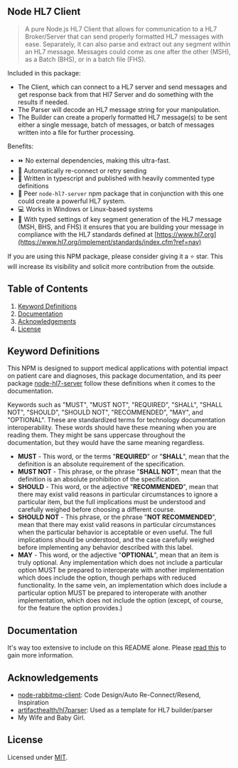 ## Node HL7 Client

> A pure Node.js HL7 Client
that allows for communication to a HL7 Broker/Server that can send properly formatted HL7 messages with ease.
Separately, it can also parse and extract out any segment within an HL7 message.
Messages could come as one after the other (MSH), as a Batch (BHS), or in a batch file (FHS).

Included in this package:
* The Client, which can connect to a HL7 server and send messages and get response back from that Hl7 Server and do something with the results if needed.
* The Parser will decode an HL7 message string for your manipulation.
* The Builder can create a properly formatted HL7 message(s) to be sent either a single message, batch of messages, or batch of messages written into a file for further processing.

Benefits:

- :fast_forward: No external dependencies, making this ultra-fast.
- :electric_plug: Automatically re-connect or retry sending
- :memo: Written in typescript and published with heavily commented type definitions
- :bust_in_silhouette: Peer `node-hl7-server` npm package that in conjunction with this one could create a powerful HL7 system.
- :computer: Works in Windows or Linux-based systems
- :guide_dog: With typed settings of key segment generation of the HL7 message (MSH, BHS, and FHS) it ensures that you are building your message in compliance with the HL7 standards defined at [https://www.hl7.org](https://www.hl7.org/implement/standards/index.cfm?ref=nav)

If you are using this NPM package, please consider giving it a :star: star.
This will increase its visibility and solicit more contribution from the outside.

## Table of Contents

1. [Keyword Definitions](#Keyword-Definitions)
2. [Documentation](#documentation)
3. [Acknowledgements](#acknowledgements)
4. [License](#license)

## Keyword Definitions

This NPM is designed to support medical applications with potential impact on patient care and diagnoses,
this package documentation,
and its peer package [node-hl7-server]() follow these definitions when it comes to the documentation.

Keywords such as "MUST", "MUST NOT", "REQUIRED",
"SHALL", "SHALL NOT", "SHOULD", "SHOULD NOT", "RECOMMENDED", "MAY", and "OPTIONAL".
These are standardized terms for technology documentation interoperability.
These words should have these meaning when you are reading them.
They might be sans uppercase throughout the documentation, but they would have the same meaning regardless.

* **MUST** - This word, or the terms "**REQUIRED**" or "**SHALL**", mean that the definition is an absolute requirement of the specification.
* **MUST NOT** - This phrase, or the phrase "**SHALL NOT**", mean that the definition is an absolute prohibition of the specification.
* **SHOULD** - This word, or the adjective "**RECOMMENDED**", mean that there may exist valid reasons in particular circumstances to ignore a particular item, but the full implications must be understood and carefully weighed before choosing a different course.
* **SHOULD NOT** - This phrase, or the phrase "**NOT RECOMMENDED**", mean that there may exist valid reasons in particular circumstances when the particular behavior is acceptable or even useful. The full implications should be understood, and the case carefully weighed before implementing any behavior described with this label.
* **MAY** - This word, or the adjective "**OPTIONAL**", mean that an item is truly optional.  Any implementation which does not include a particular option MUST be prepared to interoperate with another implementation which does include the option, though perhaps with reduced functionality. In the same vein, an implementation which does include a particular option MUST be prepared to interoperate with another implementation, which does not include the option (except, of course, for the feature the option provides.)

## Documentation

It's way too extensive to include on this README alone. Please [read this](pages/index.md) to gain more information.

## Acknowledgements

- [node-rabbitmq-client](https://github.com/cody-greene/node-rabbitmq-client): Code Design/Auto Re-Connect/Resend, Inspiration
- [artifacthealth/hl7parser](https://github.com/artifacthealth/hl7parser): Used as a template for HL7 builder/parser
- My Wife and Baby Girl.

## License

Licensed under [MIT](LICENSE).